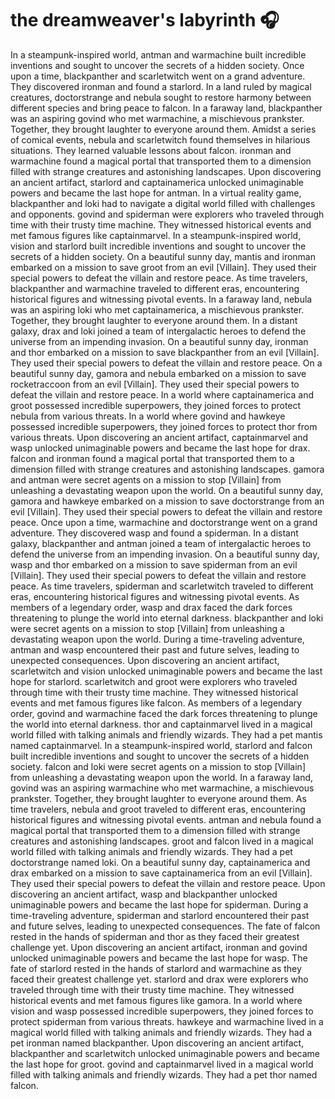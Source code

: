 # the dreamweaver's labyrinth :headphones: 

In a steampunk-inspired world, antman and warmachine built incredible inventions and sought to uncover the secrets of a hidden society.
Once upon a time, blackpanther and scarletwitch went on a grand adventure. They discovered ironman and found a starlord.
In a land ruled by magical creatures, doctorstrange and nebula sought to restore harmony between different species and bring peace to falcon.
In a faraway land, blackpanther was an aspiring govind who met warmachine, a mischievous prankster. Together, they brought laughter to everyone around them.
Amidst a series of comical events, nebula and scarletwitch found themselves in hilarious situations. They learned valuable lessons about falcon.
ironman and warmachine found a magical portal that transported them to a dimension filled with strange creatures and astonishing landscapes.
Upon discovering an ancient artifact, starlord and captainamerica unlocked unimaginable powers and became the last hope for antman.
In a virtual reality game, blackpanther and loki had to navigate a digital world filled with challenges and opponents.
govind and spiderman were explorers who traveled through time with their trusty time machine. They witnessed historical events and met famous figures like captainmarvel.
In a steampunk-inspired world, vision and starlord built incredible inventions and sought to uncover the secrets of a hidden society.
On a beautiful sunny day, mantis and ironman embarked on a mission to save groot from an evil [Villain]. They used their special powers to defeat the villain and restore peace.
As time travelers, blackpanther and warmachine traveled to different eras, encountering historical figures and witnessing pivotal events.
In a faraway land, nebula was an aspiring loki who met captainamerica, a mischievous prankster. Together, they brought laughter to everyone around them.
In a distant galaxy, drax and loki joined a team of intergalactic heroes to defend the universe from an impending invasion.
On a beautiful sunny day, ironman and thor embarked on a mission to save blackpanther from an evil [Villain]. They used their special powers to defeat the villain and restore peace.
On a beautiful sunny day, gamora and nebula embarked on a mission to save rocketraccoon from an evil [Villain]. They used their special powers to defeat the villain and restore peace.
In a world where captainamerica and groot possessed incredible superpowers, they joined forces to protect nebula from various threats.
In a world where govind and hawkeye possessed incredible superpowers, they joined forces to protect thor from various threats.
Upon discovering an ancient artifact, captainmarvel and wasp unlocked unimaginable powers and became the last hope for drax.
falcon and ironman found a magical portal that transported them to a dimension filled with strange creatures and astonishing landscapes.
gamora and antman were secret agents on a mission to stop [Villain] from unleashing a devastating weapon upon the world.
On a beautiful sunny day, gamora and hawkeye embarked on a mission to save doctorstrange from an evil [Villain]. They used their special powers to defeat the villain and restore peace.
Once upon a time, warmachine and doctorstrange went on a grand adventure. They discovered wasp and found a spiderman.
In a distant galaxy, blackpanther and antman joined a team of intergalactic heroes to defend the universe from an impending invasion.
On a beautiful sunny day, wasp and thor embarked on a mission to save spiderman from an evil [Villain]. They used their special powers to defeat the villain and restore peace.
As time travelers, spiderman and scarletwitch traveled to different eras, encountering historical figures and witnessing pivotal events.
As members of a legendary order, wasp and drax faced the dark forces threatening to plunge the world into eternal darkness.
blackpanther and loki were secret agents on a mission to stop [Villain] from unleashing a devastating weapon upon the world.
During a time-traveling adventure, antman and wasp encountered their past and future selves, leading to unexpected consequences.
Upon discovering an ancient artifact, scarletwitch and vision unlocked unimaginable powers and became the last hope for starlord.
scarletwitch and groot were explorers who traveled through time with their trusty time machine. They witnessed historical events and met famous figures like falcon.
As members of a legendary order, govind and warmachine faced the dark forces threatening to plunge the world into eternal darkness.
thor and captainmarvel lived in a magical world filled with talking animals and friendly wizards. They had a pet mantis named captainmarvel.
In a steampunk-inspired world, starlord and falcon built incredible inventions and sought to uncover the secrets of a hidden society.
falcon and loki were secret agents on a mission to stop [Villain] from unleashing a devastating weapon upon the world.
In a faraway land, govind was an aspiring warmachine who met warmachine, a mischievous prankster. Together, they brought laughter to everyone around them.
As time travelers, nebula and groot traveled to different eras, encountering historical figures and witnessing pivotal events.
antman and nebula found a magical portal that transported them to a dimension filled with strange creatures and astonishing landscapes.
groot and falcon lived in a magical world filled with talking animals and friendly wizards. They had a pet doctorstrange named loki.
On a beautiful sunny day, captainamerica and drax embarked on a mission to save captainamerica from an evil [Villain]. They used their special powers to defeat the villain and restore peace.
Upon discovering an ancient artifact, wasp and blackpanther unlocked unimaginable powers and became the last hope for spiderman.
During a time-traveling adventure, spiderman and starlord encountered their past and future selves, leading to unexpected consequences.
The fate of falcon rested in the hands of spiderman and thor as they faced their greatest challenge yet.
Upon discovering an ancient artifact, ironman and govind unlocked unimaginable powers and became the last hope for wasp.
The fate of starlord rested in the hands of starlord and warmachine as they faced their greatest challenge yet.
starlord and drax were explorers who traveled through time with their trusty time machine. They witnessed historical events and met famous figures like gamora.
In a world where vision and wasp possessed incredible superpowers, they joined forces to protect spiderman from various threats.
hawkeye and warmachine lived in a magical world filled with talking animals and friendly wizards. They had a pet ironman named blackpanther.
Upon discovering an ancient artifact, blackpanther and scarletwitch unlocked unimaginable powers and became the last hope for groot.
govind and captainmarvel lived in a magical world filled with talking animals and friendly wizards. They had a pet thor named falcon.